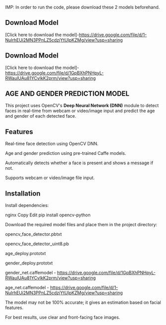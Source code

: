 IMP: In order to run the code, please download these 2 models beforehand.

## Download Model
[Click here to download the model]-https://drive.google.com/file/d/1-NulrhEUi2MN3PPnLZ5cdzjYtUIpKZMg/view?usp=sharing

## Download Model
[Click here to download the model]-https://drive.google.com/file/d/1GpBXhPNHpyL-RWaulUAu81YCvlkK2prm/view?usp=sharing

## AGE AND GENDER PREDICTION MODEL

This project uses OpenCV's **Deep Neural Network (DNN)** module to detect faces in real-time from webcam or video/image input and predict the age and gender of each detected face.

## Features
Real-time face detection using OpenCV DNN.

Age and gender prediction using pre-trained Caffe models.

Automatically detects whether a face is present and shows a message if not.

Supports webcam or video/image file input.

## Installation

Install dependencies:

nginx
Copy
Edit
pip install opencv-python

Download the required model files and place them in the project directory:

opencv_face_detector.pbtxt

opencv_face_detector_uint8.pb

age_deploy.prototxt

gender_deploy.prototxt

gender_net.caffemodel - https://drive.google.com/file/d/1GpBXhPNHpyL-RWaulUAu81YCvlkK2prm/view?usp=sharing

age_net.caffemodel - https://drive.google.com/file/d/1-NulrhEUi2MN3PPnLZ5cdzjYtUIpKZMg/view?usp=sharing


The model may not be 100% accurate; it gives an estimation based on facial features.

For best results, use clear and front-facing face images.
